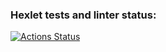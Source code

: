 ### Hexlet tests and linter status:
[![Actions Status](https://github.com/FedorShurgin/python-project-83/actions/workflows/hexlet-check.yml/badge.svg)](https://github.com/FedorShurgin/python-project-83/actions)